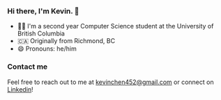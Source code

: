 ### Hi there, I'm Kevin. 👋
- 👨‍💻 I'm a second year Computer Science student at the University of British Columbia
- 🇨🇦 Originally from Richmond, BC
- 😄 Pronouns: he/him

### Contact me
Feel free to reach out to me at kevinchen452@gmail.com or connect on [Linkedin](https://www.linkedin.com/in/kevinchen452/)!

<!--
- 🔭 I’m currently working on ...
- 🌱 I’m currently learning ...
- 👯 I’m looking to collaborate on ...
- 🤔 I’m looking for help with ...
- 💬 Ask me about ...
- 📫 How to reach me: ...

- ⚡ Fun fact: ...
-->
